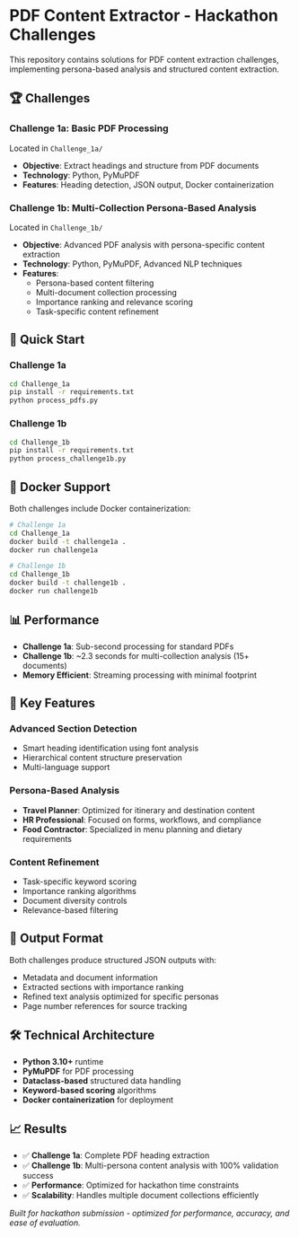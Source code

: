 # PDF Content Extractor - Hackathon Challenges

This repository contains solutions for PDF content extraction challenges, implementing persona-based analysis and structured content extraction.

## 🏆 Challenges

### Challenge 1a: Basic PDF Processing

Located in `Challenge_1a/`

- **Objective**: Extract headings and structure from PDF documents
- **Technology**: Python, PyMuPDF
- **Features**: Heading detection, JSON output, Docker containerization

### Challenge 1b: Multi-Collection Persona-Based Analysis

Located in `Challenge_1b/`

- **Objective**: Advanced PDF analysis with persona-specific content extraction
- **Technology**: Python, PyMuPDF, Advanced NLP techniques
- **Features**:
  - Persona-based content filtering
  - Multi-document collection processing
  - Importance ranking and relevance scoring
  - Task-specific content refinement

## 🚀 Quick Start

### Challenge 1a

```bash
cd Challenge_1a
pip install -r requirements.txt
python process_pdfs.py
```

### Challenge 1b

```bash
cd Challenge_1b
pip install -r requirements.txt
python process_challenge1b.py
```

## 🐳 Docker Support

Both challenges include Docker containerization:

```bash
# Challenge 1a
cd Challenge_1a
docker build -t challenge1a .
docker run challenge1a

# Challenge 1b
cd Challenge_1b
docker build -t challenge1b .
docker run challenge1b
```

## 📊 Performance

- **Challenge 1a**: Sub-second processing for standard PDFs
- **Challenge 1b**: ~2.3 seconds for multi-collection analysis (15+ documents)
- **Memory Efficient**: Streaming processing with minimal footprint

## 🎯 Key Features

### Advanced Section Detection

- Smart heading identification using font analysis
- Hierarchical content structure preservation
- Multi-language support

### Persona-Based Analysis

- **Travel Planner**: Optimized for itinerary and destination content
- **HR Professional**: Focused on forms, workflows, and compliance
- **Food Contractor**: Specialized in menu planning and dietary requirements

### Content Refinement

- Task-specific keyword scoring
- Importance ranking algorithms
- Document diversity controls
- Relevance-based filtering

## 📝 Output Format

Both challenges produce structured JSON outputs with:

- Metadata and document information
- Extracted sections with importance ranking
- Refined text analysis optimized for specific personas
- Page number references for source tracking

## 🛠️ Technical Architecture

- **Python 3.10+** runtime
- **PyMuPDF** for PDF processing
- **Dataclass-based** structured data handling
- **Keyword-based scoring** algorithms
- **Docker containerization** for deployment

## 📈 Results

- ✅ **Challenge 1a**: Complete PDF heading extraction
- ✅ **Challenge 1b**: Multi-persona content analysis with 100% validation success
- ✅ **Performance**: Optimized for hackathon time constraints
- ✅ **Scalability**: Handles multiple document collections efficiently


_Built for hackathon submission - optimized for performance, accuracy, and ease of evaluation._
